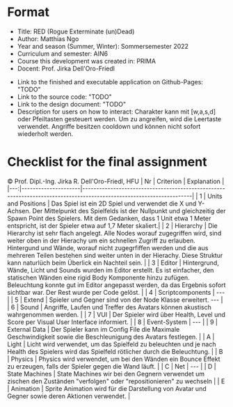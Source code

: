 # Format

  - Title: RED (Rogue Exterminate (un)Dead)
  - Author: Matthias Ngo
  - Year and season (Summer, Winter): Sommersemester 2022
  - Curriculum and semester: AIN6
  - Course this development was created in: PRIMA
  - Docent: Prof. Jirka Dell'Oro-Friedl
  * Link to the finished and executable application on Github-Pages: "TODO"
  * Link to the source code: "TODO"
  * Link to the design document: "TODO"
  * Description for users on how to interact: Charakter kann mit [w,a,s,d] oder Pfeiltasten gesteuert werden. Um zu angreifen, wird die Leertaste verwendet. Angriffe besitzen cooldown und können nicht sofort wiederholt werden.


# Checklist for the final assignment

© Prof. Dipl.-Ing. Jirka R. Dell'Oro-Friedl, HFU
| Nr | Criterion | Explanation |
|---:|---------------------|---------------------------------------------------------------------------------------------------------------------|
| 1 | Units and Positions | Das Spiel ist ein 2D Spiel und verwendet die X und Y-Achsen. Der Mittelpunkt des Spielfelds ist der Nullpunkt und gleichzeitig der Spawn Point des Spielers. Mit dem Gedanken, dass 1 Unit etwa 1 Meter entspricht, ist der Spieler etwa auf 1,7 Meter skaliert.|
| 2 | Hierarchy | Die Hierarchy ist sehr flach angelegt. Alle Nodes worauf zugegriffen wird, sind weiter oben in der Hierachy um ein schnellen Zugriff zu erlauben. Hintergund und Wände, worauf nicht zugegrfiffen werden und die aus mehreren Teilen bestehen sind weiter unten in der Hierachy. Diese Struktur kann naturlüch beim Überlick ein Nachteil sein. |
| 3 | Editor | Hintergrund, Wände, Licht und Sounds wurden im Editor erstellt. Es ist einfacher, den statischen Wänden eine rigid Body Komponente hinzu zufügen. Beleuchtung konnte gut im Editor angepasst werden, da das Ergebnis sofort sichtbar war. Der Rest wurde per Code gelöst. |
| 4 | Scriptcomponents | --- |
| 5 | Extend | Spieler und Gegner sind von der Node Klasse erweitert. --- |
| 6 | Sound | Angriffe, Laufen und Treffer des Avatars können akustisch wahrgenommen werden. |
| 7 | VUI | Der Spieler wird über Health, Level und Score per Visual User Interface informiert. |
| 8 | Event-System | --- |
| 9 | External Data | Der Spieler kann im Config File die Maximale Geschwindigkeit sowie die Beschleunigung des Avatars festlegen. |
| A | Light | Licht wird verwendet, um das Spielfeld zu beleuchten und je nach Health des Spielers wird das Spielfeld rötlicher durch die Beleuchtung. |
| B | Physics | Physics wird verwendet, um bei den Wänden ein Bounce Effekt zu erzeugen, falls der Spieler gegen die Wand läuft. |
| C | Net | --- |
| D | State Machines | State Machines wir bei den Gegnern verwendet um zischen den Zuständen "verfolgen" oder "repositionieren" zu wechseln |
| E | Animation | Sprite Animation wird für die Darstellung von Avatar und Gegner sowie deren Aktionen verwendet. |